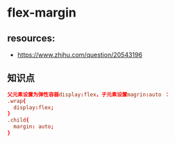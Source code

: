 # flex-margin

## resources:
+ https://www.zhihu.com/question/20543196


## 知识点
```conf
父元素设置为弹性容器display:flex，子元素设置magrin:auto ：
.wrap{
  display:flex;
}
.child{
  margin: auto;
}
```